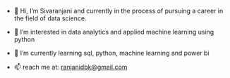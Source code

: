 - 👋 Hi, I’m Sivaranjani and currently in the process of pursuing a career in the field of data science.
- 👀 I’m interested in data analytics and applied machine learning using python
- 🌱 I’m currently learning sql, python, machine learning and power bi
  
- 📫 reach me at: ranjanidbk@gmail.com


<!---
Ranjani-data-explorer/Ranjani-data-explorer is a ✨ special ✨ repository because its `README.md` (this file) appears on your GitHub profile.
You can click the Preview link to take a look at your changes.
--->
